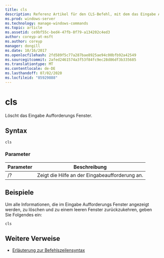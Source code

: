 ```yaml
---
title: cls
description: Referenz Artikel für den CLS-Befehl, mit dem das Eingabe Aufforderungs Fenster gelöscht wird.
ms.prod: windows-server
ms.technology: manage-windows-commands
ms.topic: article
ms.assetid: ce9bf55c-bed4-47fb-8f79-a134202c4ed3
author: coreyp-at-msft
ms.author: coreyp
manager: dongill
ms.date: 10/16/2017
ms.openlocfilehash: 2fd589f5c77a287bae8925ae94c00bfb92a42549
ms.sourcegitcommit: 2afed2461574a3f53f84fc9ec28d86df3b335685
ms.translationtype: MT
ms.contentlocale: de-DE
ms.lasthandoff: 07/02/2020
ms.locfileid: "85929888"
---
```

# <a name="cls"></a>cls

Löscht das Eingabe Aufforderungs Fenster.

## <a name="syntax"></a>Syntax

```
cls
```

### <a name="parameters"></a>Parameter

| Parameter | Beschreibung |
| --------- | ----------- |
| /? | Zeigt die Hilfe an der Eingabeaufforderung an. |

## <a name="examples"></a>Beispiele

Um alle Informationen, die im Eingabe Aufforderungs Fenster angezeigt werden, zu löschen und zu einem leeren Fenster zurückzukehren, geben Sie Folgendes ein:

```
cls
```

## <a name="additional-references"></a>Weitere Verweise

- [Erläuterung zur Befehlszeilensyntax](command-line-syntax-key.md)